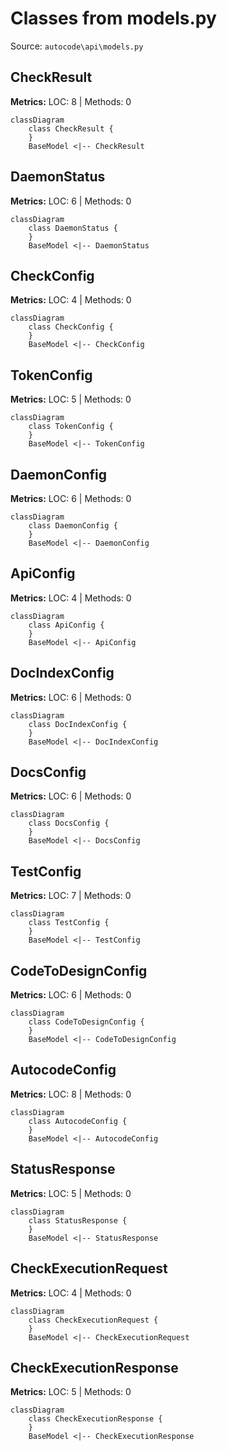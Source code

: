 # Classes from models.py

Source: `autocode\api\models.py`

## CheckResult

**Metrics:** LOC: 8 | Methods: 0

```mermaid
classDiagram
    class CheckResult {
    }
    BaseModel <|-- CheckResult

```

## DaemonStatus

**Metrics:** LOC: 6 | Methods: 0

```mermaid
classDiagram
    class DaemonStatus {
    }
    BaseModel <|-- DaemonStatus

```

## CheckConfig

**Metrics:** LOC: 4 | Methods: 0

```mermaid
classDiagram
    class CheckConfig {
    }
    BaseModel <|-- CheckConfig

```

## TokenConfig

**Metrics:** LOC: 5 | Methods: 0

```mermaid
classDiagram
    class TokenConfig {
    }
    BaseModel <|-- TokenConfig

```

## DaemonConfig

**Metrics:** LOC: 6 | Methods: 0

```mermaid
classDiagram
    class DaemonConfig {
    }
    BaseModel <|-- DaemonConfig

```

## ApiConfig

**Metrics:** LOC: 4 | Methods: 0

```mermaid
classDiagram
    class ApiConfig {
    }
    BaseModel <|-- ApiConfig

```

## DocIndexConfig

**Metrics:** LOC: 6 | Methods: 0

```mermaid
classDiagram
    class DocIndexConfig {
    }
    BaseModel <|-- DocIndexConfig

```

## DocsConfig

**Metrics:** LOC: 6 | Methods: 0

```mermaid
classDiagram
    class DocsConfig {
    }
    BaseModel <|-- DocsConfig

```

## TestConfig

**Metrics:** LOC: 7 | Methods: 0

```mermaid
classDiagram
    class TestConfig {
    }
    BaseModel <|-- TestConfig

```

## CodeToDesignConfig

**Metrics:** LOC: 6 | Methods: 0

```mermaid
classDiagram
    class CodeToDesignConfig {
    }
    BaseModel <|-- CodeToDesignConfig

```

## AutocodeConfig

**Metrics:** LOC: 8 | Methods: 0

```mermaid
classDiagram
    class AutocodeConfig {
    }
    BaseModel <|-- AutocodeConfig

```

## StatusResponse

**Metrics:** LOC: 5 | Methods: 0

```mermaid
classDiagram
    class StatusResponse {
    }
    BaseModel <|-- StatusResponse

```

## CheckExecutionRequest

**Metrics:** LOC: 4 | Methods: 0

```mermaid
classDiagram
    class CheckExecutionRequest {
    }
    BaseModel <|-- CheckExecutionRequest

```

## CheckExecutionResponse

**Metrics:** LOC: 5 | Methods: 0

```mermaid
classDiagram
    class CheckExecutionResponse {
    }
    BaseModel <|-- CheckExecutionResponse

```

